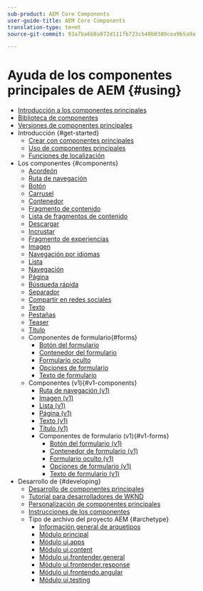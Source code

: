 ```yaml
---
sub-product: AEM Core Components
user-guide-title: AEM Core Components
translation-type: tm+mt
source-git-commit: 93a7ba6b8a972d111fb723cb40b0380cea9b5a9a

---
```



# Ayuda de los componentes principales de AEM {#using}

+ [Introducción a los componentes principales](introduction.md)
+ [Biblioteca de componentes](https://adobe.com/go/aem_cmp_library)
+ [Versiones de componentes principales](versions.md)
+ Introducción {#get-started}
   + [Crear con componentes principales](get-started/authoring.md)
   + [Uso de componentes principales](get-started/using.md)
   + [Funciones de localización](get-started/localization.md)
+ Los componentes {#components}
   + [Acordeón](components/accordion.md)
   + [Ruta de navegación](components/breadcrumb.md)
   + [Botón](components/button.md)
   + [Carrusel](components/carousel.md)
   + [Contenedor](components/container.md)
   + [Fragmento de contenido](components/content-fragment-component.md)
   + [Lista de fragmentos de contenido](components/content-fragment-list.md)
   + [Descargar](components/download.md)
   + [Incrustar](components/embed.md)
   + [Fragmento de experiencias](components/experience-fragment.md)
   + [Imagen](components/image.md)
   + [Navegación por idiomas](components/language-navigation.md)
   + [Lista](components/list.md)
   + [Navegación](components/navigation.md)
   + [Página](components/page.md)
   + [Búsqueda rápida](components/quick-search.md)
   + [Separador](components/separator.md)
   + [Compartir en redes sociales](components/sharing.md)
   + [Texto](components/text.md)
   + [Pestañas](components/tabs.md)
   + [Teaser](components/teaser.md)
   + [Título](components/title.md)
   + Componentes de formulario{#forms}
      + [Botón del formulario](components/forms/form-button.md)
      + [Contenedor del formulario](components/forms/form-container.md)
      + [Formulario oculto](components/forms/form-hidden.md)
      + [Opciones de formulario](components/forms/form-options.md)
      + [Texto de formulario](components/forms/form-text.md)
   + Componentes (v1){#v1-components}
      + [Ruta de navegación (v1)](components/v1/breadcrumb-v1.md)
      + [Imagen (v1)](components/v1/image-v1.md)
      + [Lista (v1)](components/v1/list-v1.md)
      + [Página (v1)](components/v1/page-v1.md)
      + [Texto (v1)](components/v1/text-v1.md)
      + [Título (v1)](components/v1/title-v1.md)
      + Componentes de formulario (v1){#v1-forms}
         + [Botón del formulario (v1)](components/v1/form-button-v1.md)
         + [Contenedor de formulario (v1)](components/v1/form-container-v1.md)
         + [Formulario oculto (v1)](components/v1/form-hidden-v1.md)
         + [Opciones de formulario (v1)](components/v1/form-options-v1.md)
         + [Texto de formulario (v1)](components/v1/form-text-v1.md)
+ Desarrollo de {#developing}
   + [Desarrollo de componentes principales](developing/overview.md)
   + [Tutorial para desarrolladores de WKND](https://docs.adobe.com/content/help/en/experience-manager-learn/getting-started-wknd-tutorial-develop/overview.html)
   + [Personalización de componentes principales](developing/customizing.md)
   + [Instrucciones de los componentes](developing/guidelines.md)
   + Tipo de archivo del proyecto AEM {#archetype}
      + [Información general de arquetipos](developing/archetype/overview.md)
      + [Módulo principal](developing/archetype/core.md)
      + [Módulo ui.apps](developing/archetype/uiapps.md)
      + [Módulo ui.content](developing/archetype/uicontent.md)
      + [Módulo ui.frontender.general](developing/archetype/uifrontend.md)
      + [Módulo ui.frontender.response](developing/archetype/uifrontend-react.md)
      + [Módulo ui.frontendo.angular](developing/archetype/uifrontend-angular.md)
      + [Módulo ui.testing](developing/archetype/uitests.md)
